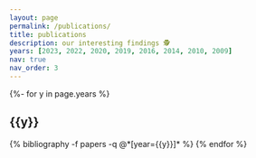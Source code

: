 ```yaml
---
layout: page
permalink: /publications/
title: publications
description: our interesting findings 🕵️
years: [2023, 2022, 2020, 2019, 2016, 2014, 2010, 2009]
nav: true
nav_order: 3
---
```

<!-- _pages/publications.md -->
<div class="publications">

{%- for y in page.years %}
  <h2 class="year">{{y}}</h2>
  {% bibliography -f papers -q @*[year={{y}}]* %}
{% endfor %}

</div>
